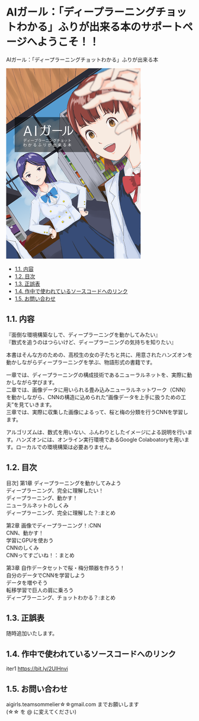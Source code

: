 # AIガール：「ディープラーニングチョットわかる」ふりが出来る本のサポートページへようこそ！！

AIガール：「ディープラーニングチョットわかる」ふりが出来る本

![表紙](unnamed.png)

- [1.1. 内容](#11-内容)
- [1.2. 目次](#12-目次)
- [1.3. 正誤表](#13-正誤表) 
- [1.4. 作中で使われているソースコードへのリンク](#14-関連リンク)
- [1.5. お問い合わせ](#15-お問い合わせ)

## 1.1. 内容

『面倒な環境構築なしで、ディープラーニングを動かしてみたい』  
『数式を追うのはつらいけど、ディープラーニングの気持ちを知りたい』

本書はそんな方のための、高校生の女の子たちと共に、用意されたハンズオンを動かしながらディープラーニングを学ぶ、物語形式の書籍です。

一章では、ディープラーニングの構成技術であるニューラルネットを、実際に動かしながら学びます。  
二章では、画像データに用いられる畳み込みニューラルネットワーク（CNN）を動かしながら、CNNの構造に込められた”画像データを上手に扱うための工夫”を見ていきます。  
三章では、実際に収集した画像によるって、桜と梅の分類を行うCNNを学習します。

アルゴリズムは、数式を用いない、ふんわりとしたイメージによる説明を行います。ハンズオンには、オンライン実行環境であるGoogle Colaboatoryを用います。ローカルでの環境構築は必要ありません。


## 1.2. 目次
目次]
第1章 ディープラーニングを動かしてみよう  
ディープラーニング、完全に理解したい！  
ディープラーニング、動かす！  
ニューラルネットのしくみ  
ディープラーニング、完全に理解した？:まとめ  

第2章 画像でディープラーニング！:CNN  
CNN、動かす！  
学習にGPUを使おう  
CNNのしくみ  
CNNってすごいね！：まとめ  

第3章 自作データセットで桜・梅分類器を作ろう！  
自分のデータでCNNを学習しよう  
データを増やそう  
転移学習で巨人の肩に乗ろう  
ディープラーニング、チョットわかる？:まとめ  

## 1.3. 正誤表
随時追加いたします。


## 1.4. 作中で使われているソースコードへのリンク
iter1 
https://bit.ly/2UlHnvi

## 1.5. お問い合わせ

aigirls.teamsommelier☆☆gmail.com までお願いします  
(☆☆ を @ に変えてください)
